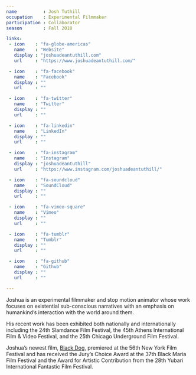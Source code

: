 ```yaml
---
name          : Josh Tuthill
occupation    : Experimental Filmmaker
participation : Collaborator
season        : Fall 2018

links:
 - icon    : "fa-globe-americas"
   name    : "Website"
   display : "joshuadeantuthill.com"
   url     : "https://www.joshuadeantuthill.com/"

 - icon    : "fa-facebook"
   name    : "Facebook"
   display : ""
   url     : ""

 - icon    : "fa-twitter"
   name    : "Twitter"
   display : ""
   url     : ""

 - icon    : "fa-linkedin"
   name    : "LinkedIn"
   display : ""
   url     : ""

 - icon    : "fa-instagram"
   name    : "Instagram"
   display : "joshuadeantuthill"
   url     : "https://www.instagram.com/joshuadeantuthill/"

 - icon    : "fa-soundcloud"
   name    : "SoundCloud"
   display : ""
   url     : ""

 - icon    : "fa-vimeo-square"
   name    : "Vimeo"
   display : ""
   url     : ""

 - icon    : "fa-tumblr"
   name    : "Tumblr"
   display : ""
   url     : ""

 - icon    : "fa-github"
   name    : "Github"
   display : ""
   url     : ""

---
```

Joshua is an experimental filmmaker and stop motion animator whose work focuses on existential sub-conscious narratives with an emphasis on humankind’s interaction with the world around them.

His recent work has been exhibited both nationally and internationally including the 24th Slamdance Film Festival, the 45th Athens International Film &amp; Video Festival, and the 25th Chicago Underground Film Festival.

Joshua’s newest film, [Black Dog](https://vimeo.com/182311249), premiered at the 56th New York Film Festival and has received the Jury’s Choice Award at the 37th Black Maria Film Festival and the Award for Artistic Contribution from the 28th Yubari International Fantastic Film Festival.